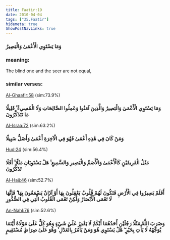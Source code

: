 ```yaml
---
title: Faatir:19
date: 2010-04-04
tags: ["35.Faatir"]
hidemeta: true 
ShowPostNavLinks: true 
---
```

### وَمَا يَسْتَوِي الْأَعْمَىٰ وَالْبَصِيرُ
### meaning: 
The blind one and the seer are not equal,
### similar verses: 

[Al-Ghaafir:58](/40/58) (sim:73.9%)

### وَمَا يَسْتَوِي الْأَعْمَىٰ وَالْبَصِيرُ وَالَّذِينَ آمَنُوا وَعَمِلُوا الصَّالِحَاتِ وَلَا الْمُسِيءُ ۚ قَلِيلًا مَا تَتَذَكَّرُونَ

[Al-Israa:72](/17/72) (sim:63.2%)

### وَمَنْ كَانَ فِي هَٰذِهِ أَعْمَىٰ فَهُوَ فِي الْآخِرَةِ أَعْمَىٰ وَأَضَلُّ سَبِيلًا

[Hud:24](/11/24) (sim:56.4%)

### مَثَلُ الْفَرِيقَيْنِ كَالْأَعْمَىٰ وَالْأَصَمِّ وَالْبَصِيرِ وَالسَّمِيعِ ۚ هَلْ يَسْتَوِيَانِ مَثَلًا ۚ أَفَلَا تَذَكَّرُونَ

[Al-Hajj:46](/22/46) (sim:52.7%)

### أَفَلَمْ يَسِيرُوا فِي الْأَرْضِ فَتَكُونَ لَهُمْ قُلُوبٌ يَعْقِلُونَ بِهَا أَوْ آذَانٌ يَسْمَعُونَ بِهَا ۖ فَإِنَّهَا لَا تَعْمَى الْأَبْصَارُ وَلَٰكِنْ تَعْمَى الْقُلُوبُ الَّتِي فِي الصُّدُورِ

[An-Nahl:76](/16/76) (sim:52.6%)

### وَضَرَبَ اللَّهُ مَثَلًا رَجُلَيْنِ أَحَدُهُمَا أَبْكَمُ لَا يَقْدِرُ عَلَىٰ شَيْءٍ وَهُوَ كَلٌّ عَلَىٰ مَوْلَاهُ أَيْنَمَا يُوَجِّهْهُ لَا يَأْتِ بِخَيْرٍ ۖ هَلْ يَسْتَوِي هُوَ وَمَنْ يَأْمُرُ بِالْعَدْلِ ۙ وَهُوَ عَلَىٰ صِرَاطٍ مُسْتَقِيمٍ
